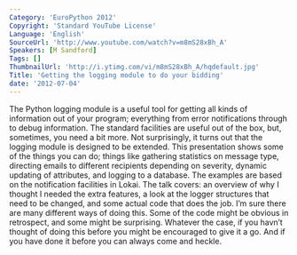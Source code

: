 ```yaml
---
Category: 'EuroPython 2012'
Copyright: 'Standard YouTube License'
Language: 'English'
SourceUrl: 'http://www.youtube.com/watch?v=m8mS28xBh_A'
Speakers: [M Sandford]
Tags: []
ThumbnailUrl: 'http://i.ytimg.com/vi/m8mS28xBh_A/hqdefault.jpg'
Title: 'Getting the logging module to do your bidding'
date: '2012-07-04'
---
```

The Python logging module is a useful tool for getting all kinds of
information out of your program; everything from error notifications through
to debug information. The standard facilities are useful out of the box, but,
sometimes, you need a bit more. Not surprisingly, it turns out that the
logging module is designed to be extended. This presentation shows some of the
things you can do; things like gathering statistics on message type, directing
emails to different recipients depending on severity, dynamic updating of
attributes, and logging to a database. The examples are based on the
notification facilities in Lokai. The talk covers: an overview of why I
thought I needed the extra features, a look at the logger structures that need
to be changed, and some actual code that does the job. I’m sure there are many
different ways of doing this. Some of the code might be obvious in retrospect,
and some might be surprising. Whatever the case, if you havn’t thought of
doing this before you might be encouraged to give it a go. And if you have
done it before you can always come and heckle.
